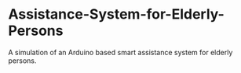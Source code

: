 # Assistance-System-for-Elderly-Persons
A simulation of an Arduino based smart assistance system for elderly persons. 

